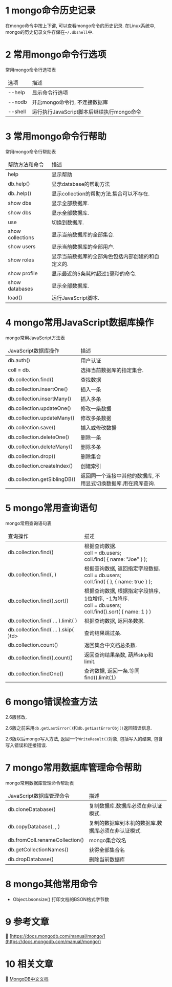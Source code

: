 1 mongo命令历史记录
===

在mongo命令中按上下键, 可以查看mongo命令的历史记录. 在Linux系统中, mongo的历史记录文件存储在`~/.dbshell`中.

2 常用mongo命令行选项
===

常用mongo命令行选项表
<table class="table table-bordered table-responsive text-center">
	<thead>
		<tr class="info">
			<td>选项</td>
			<td>描述</td>
		</tr>
	</thead>
	<tbody>
	<tr>
		<td>--help</td>
		<td>显示命令行选项</td>
	</tr>
	<tr>
		<td>--nodb</td>
		<td>开启mongo命令行, 不连接数据库</td>
	</tr>
	<tr>
		<td>--shell</td>
		<td>运行执行JavaScript脚本后继续执行mongo命令</td>
	</tr>
	</tbody>
</table>

3 常用mongo命令行帮助
===
常用mongo命令行帮助表
<table class="table table-bordered table-responsive text-center">
	<thead>
		<tr class="info">
			<td>帮助方法和命令</td>
			<td>描述</td>
		</tr>
	</thead>
	<tbody>
	<tr>
		<td>help</td>
		<td>显示帮助</td>
	</tr>
	<tr>
		<td>db.help()</td>
		<td>显示database的帮助方法</td>
	</tr>
	<tr>
		<td>db.<collection>.help()</td>
		<td>显示collection的帮助方法.集合<collection>可以不存在.</td>
	</tr>
	<tr>
		<td>show dbs</td>
		<td>显示全部数据库.</td>
	</tr>
		<tr>
		<td>show dbs</td>
		<td>显示全部数据库.</td>
	</tr>	
	<tr>
		<td>use <db></td>
		<td>切换到<db>数据库.</td>
	</tr>
	<tr>
		<td>show collections</td>
		<td>显示当前数据库的全部集合.</td>
	</tr>
	<tr>
		<td>show users</td>
		<td>显示当前数据库的全部用户.</td>
	</tr>
	<tr>
		<td>show roles</td>
		<td>显示当前数据库的全部角色包括内部创建的和自定义的.</td>
	</tr>
	<tr>
		<td>show profile</td>
		<td>显示最近的5条耗时超过1毫秒的命令.</td>
	</tr>
	<tr>
		<td>show databases</td>
		<td>显示全部数据库.</td>
	</tr>
	<tr>
		<td>load()</td>
		<td>运行JavaScript脚本.</td>
	</tr>
	</tbody>
</table>

4 mongo常用JavaScript数据库操作
===

mongo常用JavaScript方法表
<table class="table table-bordered table-responsive text-center">
	<thead>
		<tr class="info">
			<td>JavaScript数据库操作</td>
			<td>描述</td>
		</tr>
	</thead>
	<tbody>
	<tr>
		<td>db.auth()</td>
		<td>用户认证</td>
	</tr>
	<tr>
		<td>coll = db.<collection></td>
		<td>选择当前数据库的指定集合.</td>
	</tr>
	<tr>
		<td>db.collection.find()</td>
		<td>查找数据</td>
	</tr>
	<tr>
		<td>db.collection.insertOne()</td>
		<td>插入一条</td>
	</tr>
	<tr>
		<td>db.collection.insertMany()</td>
		<td>插入多条</td>
	</tr>
	<tr>
		<td>db.collection.updateOne()</td>
		<td>修改一条数据</td>
	</tr>
	<tr>
		<td>db.collection.updateMany()</td>
		<td>修改多条数据</td>
	</tr>
	<tr>
		<td>db.collection.save()</td>
		<td>插入或修改数据</td>
	</tr>
	<tr>
		<td>db.collection.deleteOne()</td>
		<td>删除一条</td>
	</tr>
	<tr>
		<td>db.collection.deleteMany()</td>
		<td>删除多条</td>
	</tr>
	<tr>
		<td>db.collection.drop()</td>
		<td>删除集合</td>
	</tr>
	<tr>
		<td>db.collection.createIndex()</td>
		<td>创建索引</td>
	</tr>
	<tr>
		<td>db.collection.getSiblingDB()</td>
		<td>返回同一个连接中其他的数据库, 不用显式切换数据库.用在跨库查询.</td>
	</tr>
	</tbody>
</table>

5 mongo常用查询语句
===

mongo常用查询语句表
<table class="table table-bordered table-responsive text-center">
	<thead>
		<tr class="info">
			<td>查询操作</td>
			<td>描述</td>
		</tr>
	</thead>
	<tbody>
	<tr>
		<td>db.collection.find(<query>)</td>
		<td>根据<query>查询数据.<br>
			coll = db.users;<br>
			coll.find( { name: "Joe" } );
		</td>
	</tr>
	<tr>
		<td>db.collection.find(<query>, <projection>)</td>
		<td>根据<query>查询数据, 返回指定字段<projection>数据.<br>
			coll = db.users;<br>
			coll.find( { }, { name: true } );
		</td>
	</tr>
	<tr>
		<td>db.collection.find().sort(<sort order>)</td>
		<td>根据<query>查询数据, 根据指定字段排序, 1位增序, -1为降序.<br>
				coll = db.users;<br>
				coll.find().sort( { name: 1 } )
		</td>
	</tr>
	<tr>
		<td>db.collection.find( ... ).limit( <n> )</td>
		<td>根据<query>查询数据, 返回<n>条数据.</td>
	</tr>
	<tr>
		<td>db.collection.find( ... ).skip( <n> )td>
		<td>查询结果跳过<n>条.</td>
	</tr>
	<tr>
		<td>db.collection.count()</td>
		<td>返回集合中文档总条数.</td>
	</tr>
	<tr>
		<td>db.collection.find(<query>).count()</td>
		<td>返回查询结果条数, 葫芦skip和limit.</td>
	</tr>
	<tr>
		<td>db.collection.findOne(<query>)</td>
		<td>查询<query>数据, 返回一条.等同find().limit(1)</td>
	</tr>
	</tbody>
</table>

6 mongo错误检查方法
===

2.6版修改.

2.6版之前采用`db.getLastError()`和`db.getLastErrorObj()`返回错误信息.

2.6版以后mongo写入方法, 返回一个`WriteResult()`对象, 包括写入的结果, 包含写入错误和连接错误.


7 mongo常用数据库管理命令帮助
===

mongo常用数据库管理命令帮助表
<table class="table table-bordered table-responsive text-center">
	<thead>
		<tr class="info">
			<td>JavaScript数据库管理命令</td>
			<td>描述</td>
		</tr>
	</thead>
	<tbody>
	<tr>
		<td>db.cloneDatabase(<host>)</td>
		<td>复制数据库.<host>数据库必须在非认证模式.</td>
	</tr>
	<tr>
		<td>db.copyDatabase(<from>, <to>, <host>)</td>
		<td>复制<host>的<from>数据库到本机的<to>数据库.<host>数据库必须在非认证模式.</td>
	</tr>
	<tr>
		<td>db.fromColl.renameCollection(<toColl>)</td>
		<td>mongo集合改名</td>
	</tr>
	<tr>
		<td>db.getCollectionNames()</td>
		<td>获得全部集合名</td>
	</tr>
	<tr>
		<td>db.dropDatabase()</td>
		<td>删除当前数据库</td>
	</tr>
	</tbody>
</table>

8 mongo其他常用命令
===

* Object.bsonsize(<document>)	打印<document>文档的BSON格式字节数


9 参考文章
===

📖 [https://docs.mongodb.com/manual/mongo/](https://docs.mongodb.com/manual/mongo/)


10 相关文章
===

📖 [MongoDB中文文档](http://localhost/article/mongodb/index.html)


